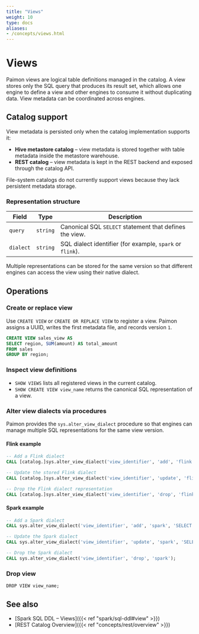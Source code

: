 ```yaml
---
title: "Views"
weight: 10
type: docs
aliases:
- /concepts/views.html
---
```

<!--
Licensed to the Apache Software Foundation (ASF) under one
or more contributor license agreements.  See the NOTICE file
distributed with this work for additional information
regarding copyright ownership.  The ASF licenses this file
to you under the Apache License, Version 2.0 (the
"License"); you may not use this file except in compliance
with the License.  You may obtain a copy of the License at

  http://www.apache.org/licenses/LICENSE-2.0

Unless required by applicable law or agreed to in writing,
software distributed under the License is distributed on an
"AS IS" BASIS, WITHOUT WARRANTIES OR CONDITIONS OF ANY
KIND, either express or implied.  See the License for the
specific language governing permissions and limitations
under the License.
-->

# Views

Paimon views are logical table definitions managed in the catalog. A view stores only the SQL query that
produces its result set, which allows one engine to define a view and other engines to consume it
without duplicating data. View metadata can be coordinated across engines.

## Catalog support

View metadata is persisted only when the catalog implementation supports it:

- **Hive metastore catalog** – view metadata is stored together with table metadata inside the
  metastore warehouse.
- **REST catalog** – view metadata is kept in the REST backend and exposed through the catalog API.

File-system catalogs do not currently support views because they lack persistent metadata storage.


### Representation structure

| Field     | Type | Description |
|-----------|------|-------------|
| `query`   | `string` | Canonical SQL `SELECT` statement that defines the view. |
| `dialect` | `string` | SQL dialect identifier (for example, `spark` or `flink`). |

Multiple representations can be stored for the same version so that different engines can access the
view using their native dialect.

## Operations

### Create or replace view

Use `CREATE VIEW` or `CREATE OR REPLACE VIEW` to register a view. Paimon assigns a UUID, writes the
first metadata file, and records version `1`.

```sql
CREATE VIEW sales_view AS
SELECT region, SUM(amount) AS total_amount
FROM sales
GROUP BY region;
```

### Inspect view definitions

- `SHOW VIEWS` lists all registered views in the current catalog.
- `SHOW CREATE VIEW view_name` returns the canonical SQL representation of a view.

### Alter view dialects via procedures

Paimon provides the `sys.alter_view_dialect` procedure so that engines can manage multiple SQL
representations for the same view version.

#### Flink example

```sql
-- Add a Flink dialect
CALL [catalog.]sys.alter_view_dialect('view_identifier', 'add', 'flink', 'SELECT ...');

-- Update the stored Flink dialect
CALL [catalog.]sys.alter_view_dialect('view_identifier', 'update', 'flink', 'SELECT ...');

-- Drop the Flink dialect representation
CALL [catalog.]sys.alter_view_dialect('view_identifier', 'drop', 'flink');
```

#### Spark example

```sql
-- Add a Spark dialect
CALL sys.alter_view_dialect('view_identifier', 'add', 'spark', 'SELECT ...');

-- Update the Spark dialect
CALL sys.alter_view_dialect('view_identifier', 'update', 'spark', 'SELECT ...');

-- Drop the Spark dialect
CALL sys.alter_view_dialect('view_identifier', 'drop', 'spark');
```

### Drop view

`DROP VIEW view_name;`

## See also

- [Spark SQL DDL – Views]({{< ref "spark/sql-ddl#view" >}})
- [REST Catalog Overview]({{< ref "concepts/rest/overview" >}})
